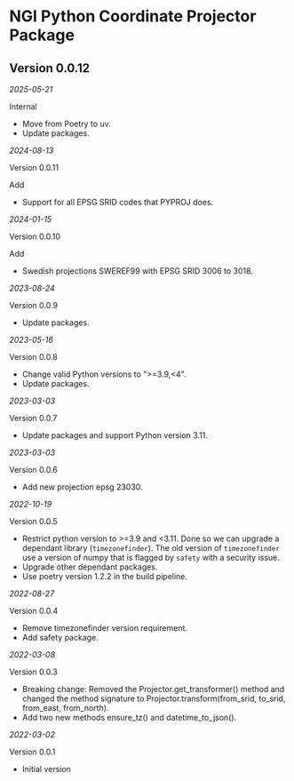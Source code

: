 # NGI Python Coordinate Projector Package




## Version 0.0.12
_2025-05-21_

Internal

- Move from Poetry to uv.
- Update packages.


_2024-08-13_

Version 0.0.11

Add

- Support for all EPSG SRID codes that PYPROJ does.

_2024-01-15_

Version 0.0.10

Add

- Swedish projections SWEREF99 with EPSG SRID 3006 to 3018.

_2023-08-24_

Version 0.0.9

- Update packages.

_2023-05-16_

Version 0.0.8

- Change valid Python versions to ">=3.9,<4".
- Update packages.

_2023-03-03_

Version 0.0.7

- Update packages and support Python version 3.11.

_2023-03-03_

Version 0.0.6

- Add new projection epsg 23030.

_2022-10-19_

Version 0.0.5

- Restrict python version to >=3.9 and <3.11. Done so we can upgrade a dependant library (`timezonefinder`). The old
  version of `timezonefinder` use a version of numpy that is flagged by `safety` with a security issue.
- Upgrade other dependant packages.
- Use poetry version 1.2.2 in the build pipeline.

_2022-08-27_

Version 0.0.4

- Remove timezonefinder version requirement.
- Add safety package.

_2022-03-08_

Version 0.0.3

- Breaking change: Removed the Projector.get_transformer() method and changed the
  method signature to Projector.transform(from_srid, to_srid, from_east, from_north).
- Add two new methods ensure_tz() and datetime_to_json().

_2022-03-02_

Version 0.0.1

- Initial version
